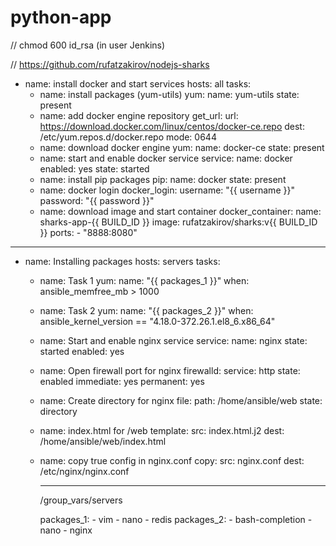 # python-app

// chmod 600 id_rsa (in user Jenkins)

// https://github.com/rufatzakirov/nodejs-sharks

- name: install docker and start services
  hosts: all
  tasks:
  - name: install packages (yum-utils)
    yum:
      name: yum-utils
      state: present
  - name: add docker engine repository
    get_url:
      url: https://download.docker.com/linux/centos/docker-ce.repo
      dest: /etc/yum.repos.d/docker.repo
      mode: 0644
  - name: download docker engine
    yum:
      name: docker-ce
      state: present
  - name: start and enable docker service
    service:
      name: docker
      enabled: yes
      state: started
  - name: install pip packages
    pip:
      name: docker
      state: present
  - name: docker login
    docker_login:
      username: "{{ username }}"
      password: "{{ password }}"
  - name: download image and start container
    docker_container:
      name: sharks-app-{{ BUILD_ID }}
      image: rufatzakirov/sharks:v{{ BUILD_ID }}
      ports:
        - "8888:8080"








---------------------------------------------------------------------------------


- name: Installing packages
  hosts: servers
  tasks:
  - name: Task 1
    yum:
      name: "{{ packages_1 }}"
    when: ansible_memfree_mb > 1000
  - name: Task 2
    yum:
      name: "{{ packages_2 }}"
    when: ansible_kernel_version == "4.18.0-372.26.1.el8_6.x86_64"
  - name: Start and enable nginx service
    service:
      name: nginx
      state: started
      enabled: yes
  - name: Open firewall port for nginx
    firewalld:
      service: http
      state: enabled
      immediate: yes
      permanent: yes
  - name: Create directory for nginx
    file:
      path: /home/ansible/web
      state: directory
  - name: index.html for /web
    template:
      src: index.html.j2
      dest: /home/ansible/web/index.html
  - name: copy true config in nginx.conf
    copy:
      src: nginx.conf
      dest: /etc/nginx/nginx.conf
      
      
      ------------------------------------------------------------
      /group_vars/servers
      
      packages_1:
        - vim
        - nano
        - redis
      packages_2:
        - bash-completion
        - nano
        - nginx

